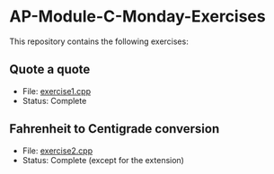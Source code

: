 # AP-Module-C-Monday-Exercises

This repository contains the following exercises:

## Quote a quote 
- File: [exercise1.cpp](exercise1.cpp)
- Status: Complete

## Fahrenheit to Centigrade conversion
- File: [exercise2.cpp](exercise2.cpp)
- Status: Complete (except for the extension)
